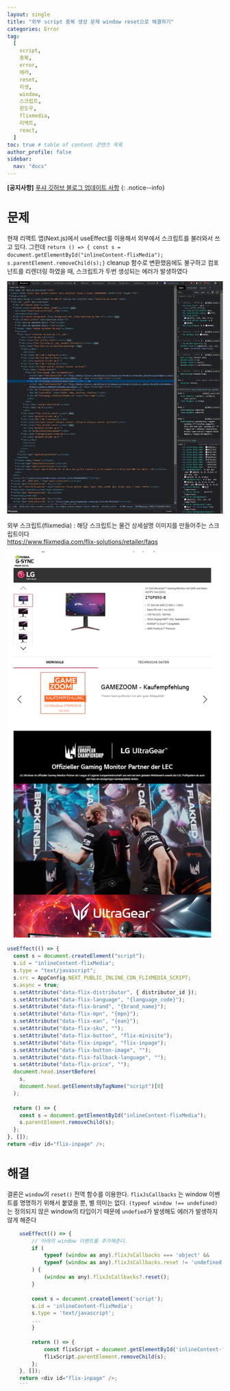 ```yaml
---
layout: single
title: "외부 script 중복 생성 문제 window reset으로 해결하기"
categories: Error
tag:
  [
    script,
    중복,
    error,
    에러,
    reset,
    리셋,
    window,
    스크립트,
    윈도우,
    flixmedia,
    리액트,
    react,
  ]
toc: true # table of content 콘텐츠 목록
author_profile: false
sidebar:
  nav: "docs"
---
```


**[공지사항]** [푸샤 깃허브 블로그 업데이트 사항](https://github.com/de24world/de24world.github.io)
{: .notice--info}

# 문제

현재 리액트 앱(Next.js)에서 useEffect를 이용해서 외부에서 스크립트를 불러와서 쓰고 있다. 그런데 `return () => { const s = document.getElementById("inlineContent-flixMedia"); s.parentElement.removeChild(s);}` cleanup 함수로 변환했음에도 불구하고 컴포넌트를 리렌더링 하였을 때, 스크립트가 두번 생성되는 에러가 발생하였다

<img src="/assets/images/Error/script-duplicate.png" />

외부 스크립트(flixmedia) : 해당 스크립트는 물건 상세설명 이미지를 만들어주는 스크립트이다  
https://www.flixmedia.com/flix-solutions/retailer/faqs

<img src="/assets/images/Error/flixmedia.png" />

```js
useEffect(() => {
  const s = document.createElement("script");
  s.id = "inlineContent-flixMedia";
  s.type = "text/javascript";
  s.src = AppConfig.NEXT_PUBLIC_INLINE_CDN_FLIXMEDIA_SCRIPT;
  s.async = true;
  s.setAttribute("data-flix-distributor", { distributor_id });
  s.setAttribute("data-flix-language", "{language_code}");
  s.setAttribute("data-flix-brand", "{brand_name}");
  s.setAttribute("data-flix-mpn", "{mpn}");
  s.setAttribute("data-flix-ean", "{ean}");
  s.setAttribute("data-flix-sku", "");
  s.setAttribute("data-flix-button", "flix-minisite");
  s.setAttribute("data-flix-inpage", "flix-inpage");
  s.setAttribute("data-flix-button-image", "");
  s.setAttribute("data-flix-fallback-language", "");
  s.setAttribute("data-flix-price", "");
  document.head.insertBefore(
    s,
    document.head.getElementsByTagName("script")[0]
  );

  return () => {
    const s = document.getElementById("inlineContent-flixMedia");
    s.parentElement.removeChild(s);
  };
}, []);
return <div id="flix-inpage" />;
```

# 해결

결론은 `window`의 `reset()` 전역 함수를 이용한다. `flixJsCallbacks` 는 window 이벤트를 명명하기 위해서 붙였을 뿐, 별 의미는 없다. `(typeof window !== undefined)` 는 정의되지 않은 window의 타입이기 때문에 `undefied`가 발생해도 에러가 발생하지 않게 해준다

````js
    useEffect(() => {
        // 아래의 window 이벤트를 추가해준다.
        if (
            typeof (window as any).flixJsCallbacks === 'object' &&
            typeof (window as any).flixJsCallbacks.reset != 'undefined'
        ) {
            (window as any).flixJsCallbacks?.reset();
        }

        const s = document.createElement('script');
        s.id = 'inlineContent-flixMedia';
        s.type = 'text/javascript';
        ...
        }

        return () => {
            const flixScript = document.getElementById('inlineContent-flixMedia');
            flixScript.parentElement.removeChild(s);
        };
    }, []);
    return <div id="flix-inpage" />;
    ```


````
